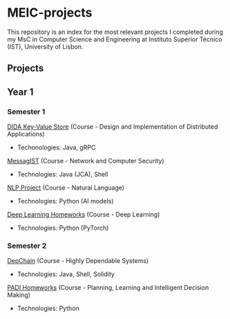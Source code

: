 # MEIC-projects
This repository is an index for the most relevant projects I completed during my MsC in Computer Science and Engineering at Instituto Superior Técnico (IST), University of Lisbon.

## Projects

## Year 1
### Semester 1
[DIDA Key-Value Store](https://github.com/pedro-curto/DAD-KVS) (Course - Design and Implementation of Distributed Applications)
- Techonologies: Java, gRPC

[MessagIST](https://github.com/pedro-curto/MessagIST) (Course - Network and Computer Security)
- Technologies: Java (JCA), Shell

[NLP Project](https://github.com/pedro-curto/NLP-Project) (Course - Natural Language)
- Technologies: Python (AI models)

[Deep Learning Homeworks](https://github.com/pedro-curto/DL-HWs) (Course - Deep Learning)
- Technologies: Python (PyTorch)

### Semester 2
[DepChain](https://github.com/pedro-curto/DepChain) (Course - Highly Dependable Systems)
- Technologies: Java, Shell, Solidity

[PADI Homeworks](https://github.com/pedro-curto/Labs-PADI) (Course - Planning, Learning and Intelligent Decision Making)
- Technologies: Python

